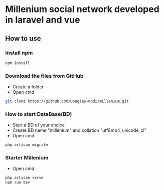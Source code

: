 # Millenium social network developed in laravel and vue

## How to use

### Install npm

```sh
npm install
```

### Download the files from GitHub

- Create a folder
- Open cmd
```sh
git clone https://github.com/Douglas-Kodi/millenium.git
```

### How to start DataBase(BD)

- Start a BD of your choice
- Create BD name "millenium" and collation "utf8mb4_unicode_ci"
- Open cmd
```sh
php artisan migrate
```

### Starter Millenium

- Open cmd
```sh
php artisan serve
npm run dev
```
